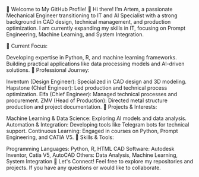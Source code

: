 🌟 Welcome to My GitHub Profile! 🌟
Hi there! I’m Artem, a  passionate Mechanical Engineer transitioning to IT and AI Specialist with a strong background in CAD design, technical management, and production optimization. 
I am currently expanding my skills in IT, focusing on Prompt Engineering, Machine Learning, and System Integration.

🔹 Current Focus:

Developing expertise in Python, R, and machine learning frameworks.
Building practical applications like data processing models and AI-driven solutions.
🔹 Professional Journey:

Inventum (Design Engineer): Specialized in CAD design and 3D modeling.
Hapstone (Chief Engineer): Led production and technical process optimization.
Elfa (Chief Engineer): Managed technical processes and procurement.
ZMV (Head of Production): Directed metal structure production and project documentation.
🔹 Projects & Interests:

Machine Learning & Data Science: Exploring AI models and data analysis.
Automation & Integration: Developing tools like Telegram bots for technical support.
Continuous Learning: Engaged in courses on Python, Prompt Engineering, and CATIA V5.
🔹 Skills & Tools:

Programming Languages: Python, R, HTML
CAD Software: Autodesk Inventor, Catia V5, AutoCAD
Others: Data Analysis, Machine Learning, System Integration
🔹 Let's Connect!
Feel free to explore my repositories and projects. If you have any questions or would like to collaborate.
